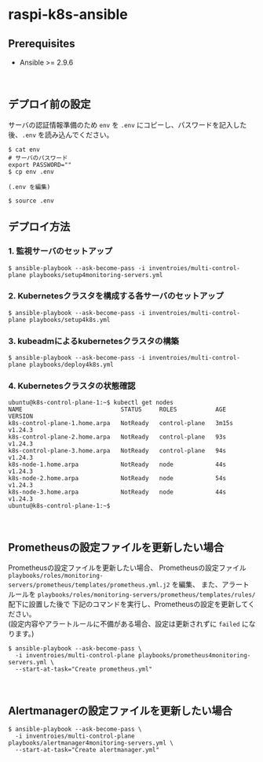 # raspi-k8s-ansible


## Prerequisites

- Ansible >= 2.9.6

&nbsp;



## デプロイ前の設定

サーバの認証情報準備のため `env` を `.env` にコピーし、パスワードを記入した後、`.env` を読み込んでください。

```
$ cat env
# サーバのパスワード
export PASSWORD=""
$ cp env .env

(.env を編集)

$ source .env
```


## デプロイ方法

### 1. 監視サーバのセットアップ

```
$ ansible-playbook --ask-become-pass -i inventroies/multi-control-plane playbooks/setup4monitoring-servers.yml
```


### 2. Kubernetesクラスタを構成する各サーバのセットアップ

```
$ ansible-playbook --ask-become-pass -i inventroies/multi-control-plane playbooks/setup4k8s.yml
```


### 3. kubeadmによるkubernetesクラスタの構築

```
$ ansible-playbook --ask-become-pass -i inventroies/multi-control-plane playbooks/deploy4k8s.yml
```


### 4. Kubernetesクラスタの状態確認

```
ubuntu@k8s-control-plane-1:~$ kubectl get nodes
NAME                            STATUS     ROLES           AGE     VERSION
k8s-control-plane-1.home.arpa   NotReady   control-plane   3m15s   v1.24.3
k8s-control-plane-2.home.arpa   NotReady   control-plane   93s     v1.24.3
k8s-control-plane-3.home.arpa   NotReady   control-plane   94s     v1.24.3
k8s-node-1.home.arpa            NotReady   node            44s     v1.24.3
k8s-node-2.home.arpa            NotReady   node            54s     v1.24.3
k8s-node-3.home.arpa            NotReady   node            44s     v1.24.3
ubuntu@k8s-control-plane-1:~$
```

&nbsp;



## Prometheusの設定ファイルを更新したい場合

Prometheusの設定ファイルを更新したい場合、
Prometheusの設定ファイル `playbooks/roles/monitoring-servers/prometheus/templates/prometheus.yml.j2` を編集、
また、アラートルールを `playbooks/roles/monitoring-servers/prometheus/templates/rules/` 配下に設置した後で
下記のコマンドを実行し、Prometheusの設定を更新してください。  
(設定内容やアラートルールに不備がある場合、設定は更新されずに `failed` になります。)

```
$ ansible-playbook --ask-become-pass \
  -i inventroies/multi-control-plane playbooks/prometheus4monitoring-servers.yml \
  --start-at-task="Create prometheus.yml"
```

&nbsp;



## Alertmanagerの設定ファイルを更新したい場合

```
$ ansible-playbook --ask-become-pass \
  -i inventroies/multi-control-plane playbooks/alertmanager4monitoring-servers.yml \
  --start-at-task="Create alertmanager.yml"
```

